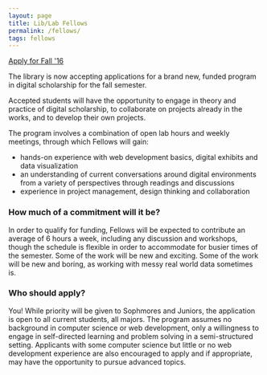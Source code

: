 ```yaml
---
layout: page
title: Lib/Lab Fellows
permalink: /fellows/
tags: fellows
---
```


<a href="https://goo.gl/forms/suWOiEMsKHI0OB6H2" class="button button-red">Apply for Fall '16</a>

The library is now accepting applications for a brand new, funded program in digital scholarship for the fall semester.

Accepted students will have the opportunity to engage in theory and practice of digital scholarship, to collaborate on projects already in the works, and to develop their own projects.

The program involves a combination of open lab hours and weekly meetings, through which Fellows will gain:

- hands-on experience with web development basics, digital exhibits and data visualization
- an understanding of current conversations around digital environments from a variety of perspectives through readings and discussions
- experience in project management, design thinking and collaboration

### How much of a commitment will it be?

In order to qualify for funding, Fellows will be expected to contribute an average of 6 hours a week, including any discussion and workshops, though the schedule is flexible in order to accommodate for busier times of the semester. Some of the work will be new and exciting. Some of the work will be new and boring, as working with messy real world data sometimes is.

### Who should apply?

You! While priority will be given to Sophmores and Juniors, the application is open to all current students, all majors. The program assumes no background in computer science or web development, only a willingness to engage in self-directed learning and problem solving in a semi-structured setting. Applicants with some computer science but little or no web development experience are also encouraged to apply and if appropriate, may have the opportunity to pursue advanced topics.
